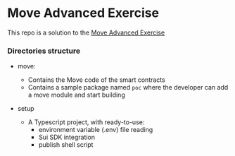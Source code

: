 # Move Advanced Exercise

This repo is a solution to the [Move Advanced Exercise](https://www.notion.so/mystenlabs/Exercise-Advanced-Move-Typescript-98691522f072435395a961f2014f3180)


### Directories structure

- move:

  - Contains the Move code of the smart contracts
  - Contains a sample package named `poc` where the developer can add a move module and start building

- setup
  - A Typescript project, with ready-to-use:
    - environment variable (.env) file reading
    - Sui SDK integration
    - publish shell script

